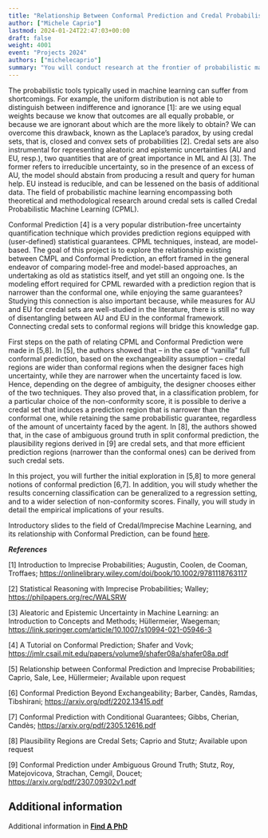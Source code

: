 ```yaml
---
title: "Relationship Between Conformal Prediction and Credal Probabilistic Machine Learning"
author: ["Michele Caprio"]
lastmod: 2024-01-24T22:47:03+00:00
draft: false
weight: 4001
event: "Projects 2024"
authors: ["michelecaprio"]
summary: "You will conduct research at the frontier of probabilistic machine learning leveraging uncertainty in the form of credal sets. You will inspect the relationship existing between these latter and a model-free approach like conformal prediction, to ultimately discover (i) in which context one approach is to prefer to the other, and (ii) whether properties of one of the two methodologies can be used to improve on the other."
---
```


The probabilistic tools typically used in machine learning can suffer from shortcomings. For example, the uniform distribution is not able to distinguish between indifference and ignorance [1]: are we using equal weights because we know that outcomes are all equally probable, or because we are ignorant about which are the more likely to obtain? We can overcome this drawback, known as the Laplace’s paradox, by using credal sets, that is, closed and convex sets of probabilities [2]. Credal sets are also instrumental for representing aleatoric and epistemic uncertainties (AU and EU, resp.), two quantities that are of great importance in ML and AI [3]. The former refers to irreducible uncertainty, so in the presence of an excess of AU, the model should abstain from producing a result and query for human help. EU instead is reducible, and can be lessened on the basis of additional data. The field of probabilistic machine learning encompassing both theoretical and methodological research around credal sets is called Credal Probabilistic Machine Learning (CPML).

Conformal Prediction [4] is a very popular distribution-free uncertainty quantification technique which provides prediction regions equipped with (user-defined) statistical guarantees. CPML techniques, instead, are model-based. The goal of this project is to explore the relationship existing between CMPL and Conformal Prediction, an effort framed in the general endeavor of comparing model-free and model-based approaches, an undertaking as old as statistics itself, and yet still an ongoing one. Is the modeling effort required for CPML rewarded with a prediction region that is narrower than the conformal one, while enjoying the same guarantees? Studying this connection is also important because, while measures for AU and EU for credal sets are well-studied in the literature, there is still no way of disentangling between AU and EU in the conformal framework. Connecting credal sets to conformal regions will bridge this knowledge gap.

First steps on the path of relating CPML and Conformal Prediction were made in [5,8]. In [5], the authors showed that – in the case of “vanilla” full conformal prediction, based on the exchangeability assumption – credal regions are wider than conformal regions when the designer faces high uncertainty, while they are narrower when the uncertainty faced is low. Hence, depending on the degree of ambiguity, the designer chooses either of the two techniques. They also proved that, in a classification problem, for a particular choice of the non-conformity score, it is possible to derive a credal set that induces a prediction region that is narrower than the conformal one, while retaining the same probabilistic guarantee, regardless of the amount of uncertainty faced by the agent. In [8], the authors showed that, in the case of ambiguous ground truth in split conformal prediction, the plausibility regions derived in [9] are credal sets, and that more efficient prediction regions (narrower than the conformal ones) can be derived from such credal sets.

In this project, you will further the initial exploration in [5,8] to more general notions of conformal prediction [6,7]. In addition, you will study whether the results concerning classification can be generalized to a regression setting, and to a wider selection of non-conformity scores. Finally, you will study in detail the empirical implications of your results.

Introductory slides to the field of Credal/Imprecise Machine Learning, and its relationship with Conformal Prediction, can be found [here](https://www.dropbox.com/scl/fi/vys2dne8k2o4mjj5orjzv/IPML_Lecture.pdf?rlkey=dced6oeju6691qfuirvecnxou&dl=0).


***References***

[1] Introduction to Imprecise Probabilities; Augustin, Coolen, de Cooman, Troffaes; https://onlinelibrary.wiley.com/doi/book/10.1002/9781118763117 

[2] Statistical Reasoning with Imprecise Probabilities; Walley; https://philpapers.org/rec/WALSRW 

[3] Aleatoric and Epistemic Uncertainty in Machine Learning: an Introduction to Concepts and Methods; Hüllermeier, Waegeman; https://link.springer.com/article/10.1007/s10994-021-05946-3 

[4] A Tutorial on Conformal Prediction; Shafer and Vovk; https://jmlr.csail.mit.edu/papers/volume9/shafer08a/shafer08a.pdf 

[5] Relationship between Conformal Prediction and Imprecise Probabilities; Caprio, Sale, Lee, Hüllermeier; Available upon request 

[6] Conformal Prediction Beyond Exchangeability; Barber, Candès, Ramdas, Tibshirani; https://arxiv.org/pdf/2202.13415.pdf

[7] Conformal Prediction with Conditional Guarantees; Gibbs, Cherian, Candès; https://arxiv.org/pdf/2305.12616.pdf

[8] Plausibility Regions are Credal Sets; Caprio and Stutz; Available upon request

[9] Conformal Prediction under Ambiguous Ground Truth; Stutz, Roy, Matejovicova, Strachan, Cemgil, Doucet; https://arxiv.org/pdf/2307.09302v1.pdf



## Additional information

Additional information in [**Find A PhD**](https://www.findaphd.com/phds/project/relationship-between-conformal-prediction-and-credal-probabilistic-machine-learning/?p168861)

